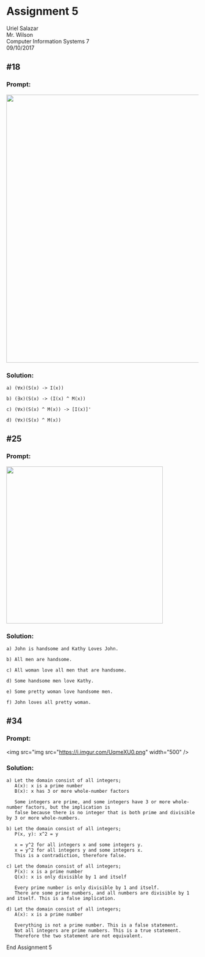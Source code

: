 # Assignment 5

Uriel Salazar  
Mr. Wilson  
Computer Information Systems 7  
09/10/2017


## &#35;18

### Prompt:

<img src="https://i.imgur.com/jf6si5w.png" width="700" />

### Solution:

```
a) (∀x)(S(x) -> I(x))

b) (∃x)(S(x) -> (I(x) ^ M(x))

c) (∀x)(S(x) ^ M(x)) -> [I(x)]'

d) (∀x)(S(x) ^ M(x))
```

## &#35;25

### Prompt:

<img src="https://i.imgur.com/ei53Qwu.png" width="410" />


### Solution:

```
a) John is handsome and Kathy Loves John.

b) All men are handsome.

c) All woman love all men that are handsome.

d) Some handsome men love Kathy.

e) Some pretty woman love handsome men.

f) John loves all pretty woman.
```

## &#35;34

### Prompt:

<img src="img src="https://i.imgur.com/UqmeXU0.png" width="500" />

### Solution:

```
a) Let the domain consist of all integers;
   A(x): x is a prime number
   B(x): x has 3 or more whole-number factors
   
   Some integers are prime, and some integers have 3 or more whole-number factors, but the implication is
   false because there is no integer that is both prime and divisible by 3 or more whole-numbers.

b) Let the domain consist of all integers;
   P(x, y): x^2 = y
   
   x = y^2 for all integers x and some integers y.
   x = y^2 for all integers y and some integers x.
   This is a contradiction, therefore false.

c) Let the domain consist of all integers;
   P(x): x is a prime number
   Q(x): x is only divisible by 1 and itself
   
   Every prime number is only divisible by 1 and itself.
   There are some prime numbers, and all numbers are divisible by 1 and itself. This is a false implication.
   
d) Let the domain consist of all integers;
   A(x): x is a prime number
   
   Everything is not a prime number. This is a false statement.
   Not all integers are prime numbers. This is a true statement.
   Therefore the two statement are not equivalent.
```

End Assignment 5